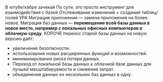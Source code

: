 В ютубе/хабре зачекай
По сути, это просто инструмент для взаимодействия с базой 
Отслеживание изменений + созданий таблиц/полей
УРА
Миграция приложения — замена приложения на более новое. Миграция баз данных — **перемещение всей базы данных в новое место, например с локальных офисных компьютеров в облачную среду**.
КОРОЧЕ
перенос старой базы данных на новую версию даёт:
- увеличение безопасности.
- использование новых расширенных функций и возможностей.
- минимизирование риска потери данных.
- Переход от локальной базы данных к облачной базе данных для лучшей масштабируемости и снижения затрат.
- объединение данных их нескольких баз данных в одну.


